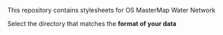 This repository contains stylesheets for OS MasterMap Water Network

Select the directory that matches the **format of your data**